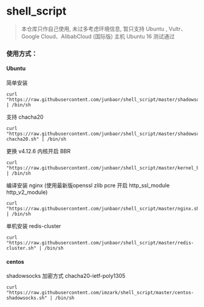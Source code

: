 # shell_script

> 本仓库只作自己使用, 未过多考虑环境信息, 暂只支持 Ubuntu , Vultr、Google Cloud、AlibabCloud (国际版) 主机 Ubuntu 16 测试通过

### 使用方式：

#### Ubuntu
简单安装
```
curl "https://raw.githubusercontent.com/junbaor/shell_script/master/shadowsocks.sh" | /bin/sh
```

支持 chacha20
```
curl "https://raw.githubusercontent.com/junbaor/shell_script/master/shadowsocks-chacha20.sh" | /bin/sh
```

更换 v4.12.6 内核开启 BBR
```
curl "https://raw.githubusercontent.com/junbaor/shell_script/master/kernel_bbr.sh" | /bin/sh
```

编译安装 nginx (使用最新版openssl zlib pcre 开启 http_ssl_module http_v2_module)
```
curl "https://raw.githubusercontent.com/junbaor/shell_script/master/nginx.sh" | /bin/sh
```

单机安装 redis-cluster
```
curl "https://raw.githubusercontent.com/junbaor/shell_script/master/redis-cluster.sh" | /bin/sh
```

#### centos
shadowsocks 加密方式 chacha20-ietf-poly1305
```
curl "https://raw.githubusercontent.com/imzark/shell_script/master/centos-shadowsocks.sh" | /bin/sh
```
